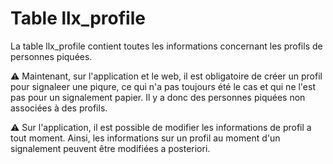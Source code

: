 # Table llx_profile

La table llx_profile contient toutes les informations concernant les profils de personnes piquées. 

:warning: Maintenant, sur l'application et le web, il est obligatoire de créer un profil pour signaleer une piqure, ce qui n'a pas toujours été le cas et qui ne l'est pas pour un signalement papier.
Il y a donc des personnes piquées non associées à des profils.

:warning: Sur l'application, il est possible de modifier les informations de profil a tout moment. Ainsi, les informations sur un profil au moment d'un signalement peuvent être modifiées a posteriori.

